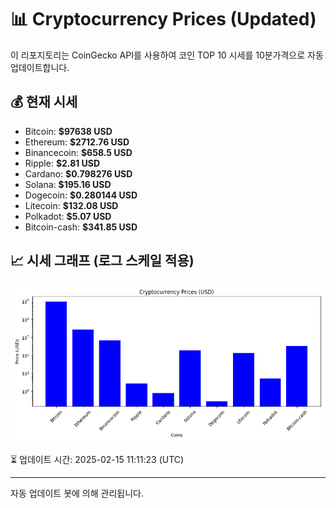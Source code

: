 
# 📊 Cryptocurrency Prices (Updated)

이 리포지토리는 CoinGecko API를 사용하여 코인 TOP 10 시세를 10분가격으로 자동 업데이트합니다.

## 💰 현재 시세
- Bitcoin: **$97638 USD**
- Ethereum: **$2712.76 USD**
- Binancecoin: **$658.5 USD**
- Ripple: **$2.81 USD**
- Cardano: **$0.798276 USD**
- Solana: **$195.16 USD**
- Dogecoin: **$0.280144 USD**
- Litecoin: **$132.08 USD**
- Polkadot: **$5.07 USD**
- Bitcoin-cash: **$341.85 USD**

## 📈 시세 그래프 (로그 스케일 적용)
![Crypto Prices](crypto_prices.png)

⏳ 업데이트 시간: 2025-02-15 11:11:23 (UTC)

---
자동 업데이트 봇에 의해 관리됩니다.
